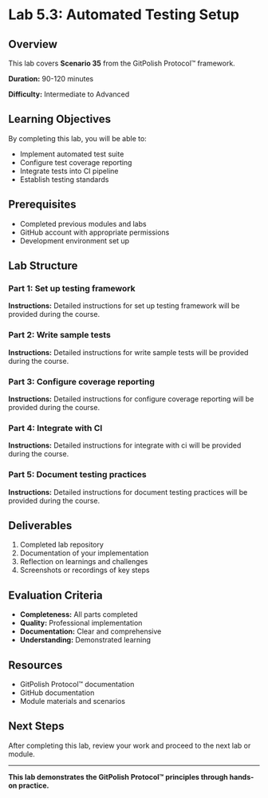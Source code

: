 # Lab 5.3: Automated Testing Setup

## Overview

This lab covers **Scenario 35** from the GitPolish Protocol™ framework.

**Duration:** 90-120 minutes

**Difficulty:** Intermediate to Advanced

## Learning Objectives

By completing this lab, you will be able to:

- Implement automated test suite
- Configure test coverage reporting
- Integrate tests into CI pipeline
- Establish testing standards

## Prerequisites

- Completed previous modules and labs
- GitHub account with appropriate permissions
- Development environment set up

## Lab Structure

### Part 1: Set up testing framework

**Instructions:** Detailed instructions for set up testing framework will be provided during the course.

### Part 2: Write sample tests

**Instructions:** Detailed instructions for write sample tests will be provided during the course.

### Part 3: Configure coverage reporting

**Instructions:** Detailed instructions for configure coverage reporting will be provided during the course.

### Part 4: Integrate with CI

**Instructions:** Detailed instructions for integrate with ci will be provided during the course.

### Part 5: Document testing practices

**Instructions:** Detailed instructions for document testing practices will be provided during the course.

## Deliverables

1. Completed lab repository
2. Documentation of your implementation
3. Reflection on learnings and challenges
4. Screenshots or recordings of key steps

## Evaluation Criteria

- **Completeness:** All parts completed
- **Quality:** Professional implementation
- **Documentation:** Clear and comprehensive
- **Understanding:** Demonstrated learning

## Resources

- GitPolish Protocol™ documentation
- GitHub documentation
- Module materials and scenarios

## Next Steps

After completing this lab, review your work and proceed to the next lab or module.

---

**This lab demonstrates the GitPolish Protocol™ principles through hands-on practice.**
